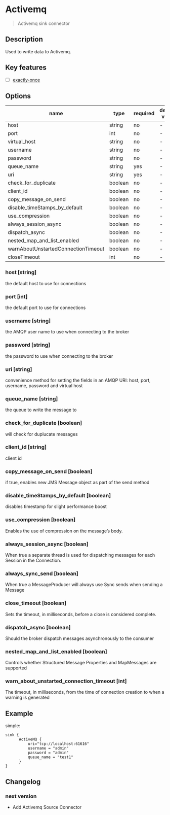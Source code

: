 # Activemq

> Activemq sink connector

## Description

Used to write data to Activemq.

## Key features

- [ ] [exactly-once](../../concept/connector-v2-features.md)

## Options

|                name                 |  type   | required | default value |
|-------------------------------------|---------|----------|---------------|
| host                                | string  | no       | -             |
| port                                | int     | no       | -             |
| virtual_host                        | string  | no       | -             |
| username                            | string  | no       | -             |
| password                            | string  | no       | -             |
| queue_name                          | string  | yes      | -             |
| uri                                 | string  | yes      | -             |
| check_for_duplicate                 | boolean | no       | -             |
| client_id                           | boolean | no       | -             |
| copy_message_on_send                | boolean | no       | -             |
| disable_timeStamps_by_default       | boolean | no       | -             |
| use_compression                     | boolean | no       | -             |
| always_session_async                | boolean | no       | -             |
| dispatch_async                      | boolean | no       | -             |
| nested_map_and_list_enabled         | boolean | no       | -             |
| warnAboutUnstartedConnectionTimeout | boolean | no       | -             |
| closeTimeout                        | int     | no       | -             |

### host [string]

the default host to use for connections

### port [int]

the default port to use for connections

### username [string]

the AMQP user name to use when connecting to the broker

### password [string]

the password to use when connecting to the broker

### uri [string]

convenience method for setting the fields in an AMQP URI: host, port, username, password and virtual host

### queue_name [string]

the queue to write the message to

### check_for_duplicate [boolean]

will check for duplucate messages

### client_id [string]

client id

### copy_message_on_send [boolean]

if true, enables new JMS Message object as part of the send method

### disable_timeStamps_by_default [boolean]

disables timestamp for slight performance boost

### use_compression [boolean]

Enables the use of compression on the message’s body.

### always_session_async [boolean]

When true a separate thread is used for dispatching messages for each Session in the Connection.

### always_sync_send [boolean]

When true a MessageProducer will always use Sync sends when sending a Message

### close_timeout [boolean]

Sets the timeout, in milliseconds, before a close is considered complete.

### dispatch_async [boolean]

Should the broker dispatch messages asynchronously to the consumer

### nested_map_and_list_enabled [boolean]

Controls whether Structured Message Properties and MapMessages are supported

### warn_about_unstarted_connection_timeout [int]

The timeout, in milliseconds, from the time of connection creation to when a warning is generated

## Example

simple:

```hocon
sink {
      ActiveMQ {
          uri="tcp://localhost:61616"
          username = "admin"
          password = "admin"
          queue_name = "test1"
      }
}
```

## Changelog

### next version

- Add Activemq Source Connector

